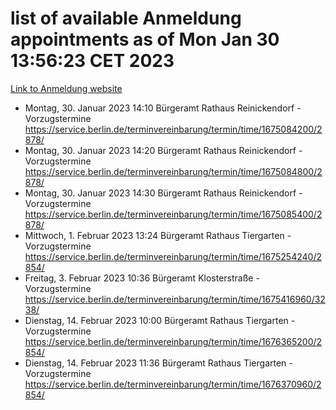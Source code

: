 # list of available Anmeldung appointments as of Mon Jan 30 13:56:23 CET 2023
[Link to Anmeldung website](https://service.berlin.de/terminvereinbarung/termin/tag.php?termin=0&anliegen[]=120686&dienstleisterlist=122210,122217,327316,122219,327312,122227,327314,122231,327346,122243,327348,122252,329742,122260,329745,122262,329748,122254,329751,122271,327278,122273,327274,122277,327276,330436,122280,327294,122282,327290,122284,327292,327539,122291,327270,122285,327266,122286,327264,122296,327268,150230,329760,122301,327282,122297,327286,122294,327284,122312,329763,122314,329775,122304,327330,122311,327334,122309,327332,122281,327352,122279,329772,122276,327324,122274,327326,122267,329766,122246,327318,122251,327320,122257,327322,122208,327298,122226,327300,121362,121364&herkunft=http%3A%2F%2Fservice.berlin.de%2Fdienstleistung%2F120686%2F)
- Montag, 30. Januar 2023 14:10 Bürgeramt Rathaus Reinickendorf - Vorzugstermine https://service.berlin.de/terminvereinbarung/termin/time/1675084200/2878/
- Montag, 30. Januar 2023 14:20 Bürgeramt Rathaus Reinickendorf - Vorzugstermine https://service.berlin.de/terminvereinbarung/termin/time/1675084800/2878/
- Montag, 30. Januar 2023 14:30 Bürgeramt Rathaus Reinickendorf - Vorzugstermine https://service.berlin.de/terminvereinbarung/termin/time/1675085400/2878/
- Mittwoch, 1. Februar 2023 13:24 Bürgeramt Rathaus Tiergarten - Vorzugstermine https://service.berlin.de/terminvereinbarung/termin/time/1675254240/2854/
- Freitag, 3. Februar 2023 10:36 Bürgeramt Klosterstraße - Vorzugstermine https://service.berlin.de/terminvereinbarung/termin/time/1675416960/3238/
- Dienstag, 14. Februar 2023 10:00 Bürgeramt Rathaus Tiergarten - Vorzugstermine https://service.berlin.de/terminvereinbarung/termin/time/1676365200/2854/
- Dienstag, 14. Februar 2023 11:36 Bürgeramt Rathaus Tiergarten - Vorzugstermine https://service.berlin.de/terminvereinbarung/termin/time/1676370960/2854/
